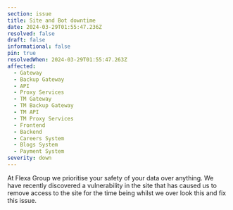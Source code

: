 ```yaml
---
section: issue
title: Site and Bot downtime
date: 2024-03-29T01:55:47.236Z
resolved: false
draft: false
informational: false
pin: true
resolvedWhen: 2024-03-29T01:55:47.263Z
affected:
  - Gateway
  - Backup Gateway
  - API
  - Proxy Services
  - TM Gateway
  - TM Backup Gateway
  - TM API
  - TM Proxy Services
  - Frontend
  - Backend
  - Careers System
  - Blogs System
  - Payment System
severity: down
---
```

At Flexa Group we prioritise your safety of your data over anything. We have recently discovered a vulnerability in the site that has caused us to remove access to the site for the time being whilst we over look this and fix this issue.